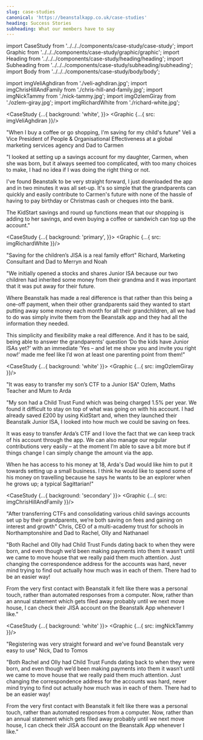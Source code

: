 ```yaml
---
slug: case-studies
canonical: 'https://beanstalkapp.co.uk/case-studies'
heading: Success Stories
subheading: What our members have to say
---
```

import CaseStudy from '../../../components/case-study/case-study';
import Graphic from '../../../components/case-study/graphic/graphic';
import Heading from '../../../components/case-study/heading/heading';
import Subheading from '../../../components/case-study/subheading/subheading';
import Body from '../../../components/case-study/body/body';

import imgVeliAghdiran from './veli-aghdiran.jpg';
import imgChrisHillAndFamily from './chris-hill-and-family.jpg';
import imgNickTammy from './nick-tammy.jpg';
import imgOzlemGiray from './ozlem-giray.jpg';
import imgRichardWhite from './richard-white.jpg';

<CaseStudy {...{ 
  background: 'white', 
}}>
  <Graphic {...{
    src: imgVeliAghdiran
  }}/>
  <Body>
    <Heading>
      "When I buy a coffee or go shopping, I'm saving for my child's future"
    </Heading>
    <Subheading>
      Veli a Vice President of People & Organisational Effectiveness at a global marketing services agency and Dad to Carmen
    </Subheading>
    <p>
      "I looked at setting up a savings account for my daughter, Carmen, when she was born, but it always seemed too complicated, with too many choices to make, I had no idea if I was doing the right thing or not.
    </p>
    <p>
      I've found Beanstalk to be very straight forward, I just downloaded the app and in two minutes it was all set-up. It's so simple that the grandparents can quickly and easily contribute to Carmen's future with none of the hassle of having to pay birthday or Christmas cash or cheques into the bank.
    </p>
    <p>
      The KidStart savings and round up functions mean that our shopping is adding to her savings, and even buying a coffee or sandwich can top up the account."
    </p>
  </Body> 
</CaseStudy>

<CaseStudy {...{ 
  background: 'primary', 
}}>
  <Graphic {...{
    src: imgRichardWhite
  }}/>
  <Body>
    <Heading>
      "Saving for the children’s JISA is a real family effort"
    </Heading>
    <Subheading>
      Richard, Marketing Consultant and Dad to Merryn and Noah
    </Subheading>
    <p>"We initially opened a stocks and shares Junior ISA because our two children had inherited some money from their grandma and it was important that it was put away for their future.</p>
    <p>Where Beanstalk has made a real difference is that rather than this being a one-off payment, when their other grandparents said they wanted to start putting away some money each month for all their grandchildren, all we had to do was simply invite them from the Beanstalk app and they had all the information they needed.</p><p>This simplicity and flexibility make a real difference. And it has to be said, being able to answer the grandparents’ question ‘Do the kids have Junior ISAs yet?’ with an immediate ‘Yes – and let me show you and invite you right now!’ made me feel like I’d won at least one parenting point from them!"</p>
  </Body>
</CaseStudy>

<CaseStudy {...{ 
  background: 'white'
}}>
  <Graphic {...{
    src: imgOzlemGiray
  }}/>
  <Body>
    <Heading>
      "It was easy to transfer my son’s CTF to a Junior ISA"
    </Heading>
    <Subheading>
      Ozlem, Maths Teacher and Mum to Arda
    </Subheading>
    <p>"My son had a Child Trust Fund which was being charged 1.5% per year. We found it difficult to stay on top of what was going on with his account. I had already saved £200 by using KidStart and, when they launched their Beanstalk Junior ISA, I looked into how much we could be saving on fees.</p>
    <p>It was easy to transfer Arda’s CTF and I love the fact that we can keep track of his account through the app. We can also manage our regular contributions very easily – at the moment I’m able to save a bit more but if things change I can simply change the amount via the app.</p>
    <p>When he has access to his money at 18, Arda's Dad would like him to put it towards setting up a small business. I think he would like to spend some of his money on travelling because he says he wants to be an explorer when he grows up; a typical Sagittarian!"</p>
  </Body>
</CaseStudy>

<CaseStudy {...{ 
  background: 'secondary'
}}>
  <Graphic {...{
    src: imgChrisHillAndFamily
  }}/>
  <Body>
    <Heading>
      "After transferring CTFs and consolidating various child savings accounts set up by their grandparents, we’re both saving on fees and gaining on interest and growth"
    </Heading>
    <Subheading>
      Chris, CEO of a multi-academy trust for schools in Northamptonshire and Dad to Rachel, Olly and Nathanael 
    </Subheading>
    <p>"Both Rachel and Olly had Child Trust Funds dating back to when they were born, and even though we’d been making payments into them it wasn’t until we came to move house that we really paid them much attention. Just changing the correspondence address for the accounts was hard, never mind trying to find out actually how much was in each of them. There had to be an easier way!</p>
    <p>From the very first contact with Beanstalk it felt like there was a personal touch, rather than automated responses from a computer. Now, rather than an annual statement which gets filed away probably until we next move house, I can check their JISA account on the Beanstalk App whenever I like."</p>
  </Body>
</CaseStudy>

<CaseStudy {...{ 
  background: 'white'
}}>
  <Graphic {...{
    src: imgNickTammy
  }}/>
  <Body>
    <Heading>
      "Registering was very straight forward and we've found Beanstalk very easy to use"
    </Heading>
    <Subheading>
      Nick, Dad to Tomos
    </Subheading>
    <p>"Both Rachel and Olly had Child Trust Funds dating back to when they were born, and even though we’d been making payments into them it wasn’t until we came to move house that we really paid them much attention. Just changing the correspondence address for the accounts was hard, never mind trying to find out actually how much was in each of them. There had to be an easier way!</p>
    <p>From the very first contact with Beanstalk it felt like there was a personal touch, rather than automated responses from a computer. Now, rather than an annual statement which gets filed away probably until we next move house, I can check their JISA account on the Beanstalk App whenever I like."</p>
  </Body>
</CaseStudy>